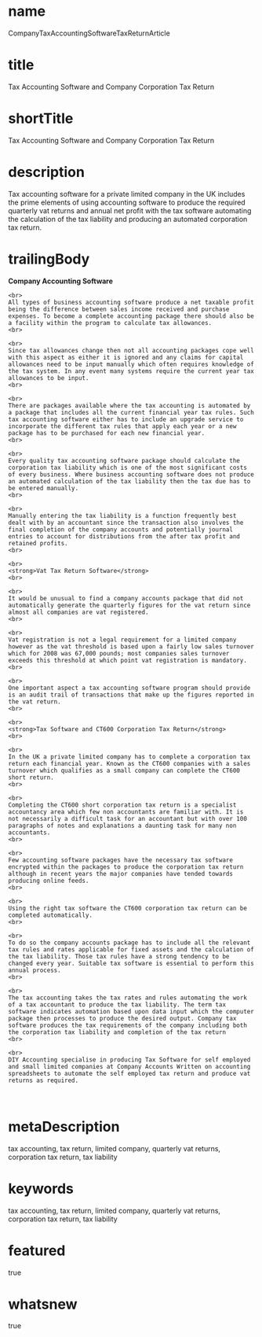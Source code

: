 # name
CompanyTaxAccountingSoftwareTaxReturnArticle

# title
Tax Accounting Software and Company Corporation Tax Return

# shortTitle
Tax Accounting Software and Company Corporation Tax Return

# description
<p>Tax accounting software for a private limited company in the UK includes the prime elements of using accounting software to produce the required quarterly vat returns and annual net profit with the tax software automating the calculation of the tax liability and producing an automated corporation tax return.</p>

# trailingBody
<p>
    <strong>Company Accounting Software</strong>
    <br>
     
    <br>
    All types of business accounting software produce a net taxable profit being the difference between sales income received and purchase expenses. To become a complete accounting package there should also be a facility within the program to calculate tax allowances.
    <br>
     
    <br>
    Since tax allowances change then not all accounting packages cope well with this aspect as either it is ignored and any claims for capital allowances need to be input manually which often requires knowledge of the tax system. In any event many systems require the current year tax allowances to be input.
    <br>
     
    <br>
    There are packages available where the tax accounting is automated by a package that includes all the current financial year tax rules. Such tax accounting software either has to include an upgrade service to incorporate the different tax rules that apply each year or a new package has to be purchased for each new financial year.
    <br>
     
    <br>
    Every quality tax accounting software package should calculate the corporation tax liability which is one of the most significant costs of every business. Where business accounting software does not produce an automated calculation of the tax liability then the tax due has to be entered manually.
    <br>
     
    <br>
    Manually entering the tax liability is a function frequently best dealt with by an accountant since the transaction also involves the final completion of the company accounts and potentially journal entries to account for distributions from the after tax profit and retained profits.
    <br>
     
    <br>
    <strong>Vat Tax Return Software</strong>
    <br>
     
    <br>
    It would be unusual to find a company accounts package that did not automatically generate the quarterly figures for the vat return since almost all companies are vat registered.
    <br>
     
    <br>
    Vat registration is not a legal requirement for a limited company however as the vat threshold is based upon a fairly low sales turnover which for 2008 was 67,000 pounds; most companies sales turnover exceeds this threshold at which point vat registration is mandatory.
    <br>
     
    <br>
    One important aspect a tax accounting software program should provide is an audit trail of transactions that make up the figures reported in the vat return.
    <br>
     
    <br>
    <strong>Tax Software and CT600 Corporation Tax Return</strong>
    <br>
     
    <br>
    In the UK a private limited company has to complete a corporation tax return each financial year. Known as the CT600 companies with a sales turnover which qualifies as a small company can complete the CT600 short return.
    <br>
     
    <br>
    Completing the CT600 short corporation tax return is a specialist accountancy area which few non accountants are familiar with. It is not necessarily a difficult task for an accountant but with over 100 paragraphs of notes and explanations a daunting task for many non accountants.
    <br>
     
    <br>
    Few accounting software packages have the necessary tax software encrypted within the packages to produce the corporation tax return although in recent years the major companies have tended towards producing online feeds.
    <br>
     
    <br>
    Using the right tax software the CT600 corporation tax return can be completed automatically.
    <br>
     
    <br>
    To do so the company accounts package has to include all the relevant tax rules and rates applicable for fixed assets and the calculation of the tax liability. Those tax rules have a strong tendency to be changed every year. Suitable tax software is essential to perform this annual process.
    <br>
     
    <br>
    The tax accounting takes the tax rates and rules automating the work of a tax accountant to produce the tax liability. The term tax software indicates automation based upon data input which the computer package then processes to produce the desired output. Company tax software produces the tax requirements of the company including both the corporation tax liability and completion of the tax return
    <br>
     
    <br>
    DIY Accounting specialise in producing Tax Software for self employed and small limited companies at Company Accounts Written on accounting spreadsheets to automate the self employed tax return and produce vat returns as required.
</p>
<p>
    <strong>
        <br>
    </strong>
</p>


# metaDescription
tax accounting, tax return, limited company, quarterly vat returns, corporation tax return, tax liability

# keywords
tax accounting, tax return, limited company, quarterly vat returns, corporation tax return, tax liability

# featured
true

# whatsnew
true
